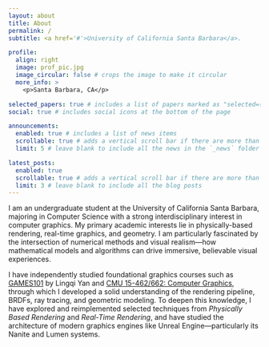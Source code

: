 ```yaml
---
layout: about
title: About
permalink: /
subtitle: <a href='#'>University of California Santa Barbara</a>.

profile:
  align: right
  image: prof_pic.jpg
  image_circular: false # crops the image to make it circular
  more_info: >
    <p>Santa Barbara, CA</p>

selected_papers: true # includes a list of papers marked as "selected={true}"
social: true # includes social icons at the bottom of the page

announcements:
  enabled: true # includes a list of news items
  scrollable: true # adds a vertical scroll bar if there are more than 3 news items
  limit: 5 # leave blank to include all the news in the `_news` folder

latest_posts:
  enabled: true
  scrollable: true # adds a vertical scroll bar if there are more than 3 new posts items
  limit: 3 # leave blank to include all the blog posts
---
```


I am an undergraduate student at the University of California Santa Barbara, majoring in Computer Science with a strong interdisciplinary interest in computer graphics. My primary academic interests lie in physically-based rendering, real-time graphics, and geometry. I am particularly fascinated by the intersection of numerical methods and visual realism—how mathematical models and algorithms can drive immersive, believable visual experiences.

I have independently studied foundational graphics courses such as [GAMES101](https://sites.cs.ucsb.edu/~lingqi/teaching/games101.html) by Lingqi Yan and [CMU 15-462/662: Computer Graphics](https://15462.courses.cs.cmu.edu), through which I developed a solid understanding of the rendering pipeline, BRDFs, ray tracing, and geometric modeling. To deepen this knowledge, I have explored and reimplemented selected techniques from _Physically Based Rendering_ and _Real-Time Rendering_, and have studied the architecture of modern graphics engines like Unreal Engine—particularly its Nanite and Lumen systems.

